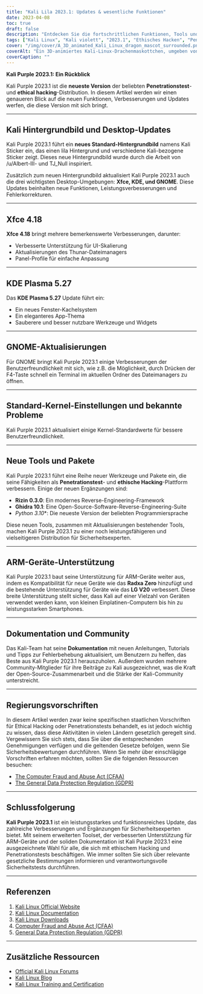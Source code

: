```yaml
---
title: "Kali Lila 2023.1: Updates & wesentliche Funktionen"
date: 2023-04-08
toc: true
draft: false
description: "Entdecken Sie die fortschrittlichen Funktionen, Tools und Verbesserungen von Kali Purple 2023.1 in unserem umfassenden Test für ethische Hacker und Cybersecurity-Enthusiasten."
tags: ["Kali Linux", "Kali violett", "2023.1", "Ethisches Hacken", "Penetrationstests", "Cybersicherheit", "Werkzeuge", "Exploit-Framework", "Kali ARM-Aktualisierungen", "Kali NetHunter", "Kali-Dokumentation", "Kernel-Unterstützung", "Bluetooth-Unterstützung", "LineageOS", "OneUI", "Radxa Null", "SBC", "Kernel-Patches", "Gemeinschaftsbeiträge", "Kali-Diskord", "Linux-Aktualisierungen", "Vertrieb von ethischem Hacking", "neue Funktionen", "Verbesserungen", "Xfce", "KDE", "GNOME", "Xfce 4.18", "KDE Plasma 5.27", "neue Tools und Pakete", "ARM-Geräte-Unterstützung", "Kali-Dokumentation", "staatliche Vorschriften"]
cover: "/img/cover/A_3D_animated_Kali_Linux_dragon_mascot_surrounded.png"
coverAlt: "Ein 3D-animiertes Kali-Linux-Drachenmaskottchen, umgeben von verschiedenen Cybersicherheits- und Hacking-Tools, das auf einem Schild mit einem lila Drachen sitzt."
coverCaption: ""
---
```


**Kali Purple 2023.1: Ein Rückblick**

Kali Purple 2023.1 ist die **neueste Version** der beliebten **Penetrationstest**- und **ethical hacking**-Distribution. In diesem Artikel werden wir einen genaueren Blick auf die neuen Funktionen, Verbesserungen und Updates werfen, die diese Version mit sich bringt.

______

## Kali Hintergrundbild und Desktop-Updates

Kali Purple 2023.1 führt ein **neues Standard-Hintergrundbild** namens Kali Sticker ein, das einen lila Hintergrund und verschiedene Kali-bezogene Sticker zeigt. Dieses neue Hintergrundbild wurde durch die Arbeit von /u/Albert-III- und TJ_Null inspiriert.

Zusätzlich zum neuen Hintergrundbild aktualisiert Kali Purple 2023.1 auch die drei wichtigsten Desktop-Umgebungen: **Xfce, KDE, und GNOME**. Diese Updates beinhalten neue Funktionen, Leistungsverbesserungen und Fehlerkorrekturen.

______

## Xfce 4.18

**Xfce 4.18** bringt mehrere bemerkenswerte Verbesserungen, darunter:

- Verbesserte Unterstützung für UI-Skalierung
- Aktualisierungen des Thunar-Dateimanagers
- Panel-Profile für einfache Anpassung

______

## KDE Plasma 5.27

Das **KDE Plasma 5.27** Update führt ein:

- Ein neues Fenster-Kachelsystem
- Ein eleganteres App-Thema
- Sauberere und besser nutzbare Werkzeuge und Widgets

______

## GNOME-Aktualisierungen

Für GNOME bringt Kali Purple 2023.1 einige Verbesserungen der Benutzerfreundlichkeit mit sich, wie z.B. die Möglichkeit, durch Drücken der F4-Taste schnell ein Terminal im aktuellen Ordner des Dateimanagers zu öffnen.

______

## Standard-Kernel-Einstellungen und bekannte Probleme

Kali Purple 2023.1 aktualisiert einige Kernel-Standardwerte für bessere Benutzerfreundlichkeit.

______

## Neue Tools und Pakete

Kali Purple 2023.1 führt eine Reihe neuer Werkzeuge und Pakete ein, die seine Fähigkeiten als **Penetrationstest**- und **ethische Hacking**-Plattform verbessern. Einige der neuen Ergänzungen sind:

- **Rizin 0.3.0**: Ein modernes Reverse-Engineering-Framework
- **Ghidra 10.1**: Eine Open-Source-Software-Reverse-Engineering-Suite
- *Python 3.10**: Die neueste Version der beliebten Programmiersprache

Diese neuen Tools, zusammen mit Aktualisierungen bestehender Tools, machen Kali Purple 2023.1 zu einer noch leistungsfähigeren und vielseitigeren Distribution für Sicherheitsexperten.

______

## ARM-Geräte-Unterstützung

Kali Purple 2023.1 baut seine Unterstützung für ARM-Geräte weiter aus, indem es Kompatibilität für neue Geräte wie das **Radxa Zero** hinzufügt und die bestehende Unterstützung für Geräte wie das **LG V20** verbessert. Diese breite Unterstützung stellt sicher, dass Kali auf einer Vielzahl von Geräten verwendet werden kann, von kleinen Einplatinen-Computern bis hin zu leistungsstarken Smartphones.

______

## Dokumentation und Community

Das Kali-Team hat seine **Dokumentation** mit neuen Anleitungen, Tutorials und Tipps zur Fehlerbehebung aktualisiert, um Benutzern zu helfen, das Beste aus Kali Purple 2023.1 herauszuholen. Außerdem wurden mehrere Community-Mitglieder für ihre Beiträge zu Kali ausgezeichnet, was die Kraft der Open-Source-Zusammenarbeit und die Stärke der Kali-Community unterstreicht.

______

## Regierungsvorschriften

In diesem Artikel werden zwar keine spezifischen staatlichen Vorschriften für Ethical Hacking oder Penetrationstests behandelt, es ist jedoch wichtig zu wissen, dass diese Aktivitäten in vielen Ländern gesetzlich geregelt sind. Vergewissern Sie sich stets, dass Sie über die entsprechenden Genehmigungen verfügen und die geltenden Gesetze befolgen, wenn Sie Sicherheitsbewertungen durchführen. Wenn Sie mehr über einschlägige Vorschriften erfahren möchten, sollten Sie die folgenden Ressourcen besuchen:

- [The Computer Fraud and Abuse Act (CFAA)](https://en.wikipedia.org/wiki/Computer_Fraud_and_Abuse_Act#:~:text=The%20Computer%20Fraud%20and%20Abuse%20Act%20of%201986,without%20authorization%2C%20or%20in%20excess%20of%20authorization.%20)
- [The General Data Protection Regulation (GDPR)](https://gdpr.eu/)

______

## Schlussfolgerung

**Kali Purple 2023.1** ist ein leistungsstarkes und funktionsreiches Update, das zahlreiche Verbesserungen und Ergänzungen für Sicherheitsexperten bietet. Mit seinem erweiterten Toolset, der verbesserten Unterstützung für ARM-Geräte und der soliden Dokumentation ist Kali Purple 2023.1 eine ausgezeichnete Wahl für alle, die sich mit ethischem Hacking und Penetrationstests beschäftigen. Wie immer sollten Sie sich über relevante gesetzliche Bestimmungen informieren und verantwortungsvolle Sicherheitstests durchführen.

______

## Referenzen

1. [Kali Linux Official Website](https://www.kali.org/)
2. [Kali Linux Documentation](https://www.kali.org/docs/)
3. [Kali Linux Downloads](https://www.kali.org/get-kali/)
4. [Computer Fraud and Abuse Act (CFAA)](https://en.wikipedia.org/wiki/Computer_Fraud_and_Abuse_Act#:~:text=The%20Computer%20Fraud%20and%20Abuse%20Act%20of%201986,without%20authorization%2C%20or%20in%20excess%20of%20authorization.%20)
5. [General Data Protection Regulation (GDPR)](https://gdpr.eu/)

______

## Zusätzliche Ressourcen

- [Official Kali Linux Forums](https://forums.kali.org/)
- [Kali Linux Blog](https://www.kali.org/blog/)
- [Kali Linux Training and Certification](https://www.offensive-security.com/)



